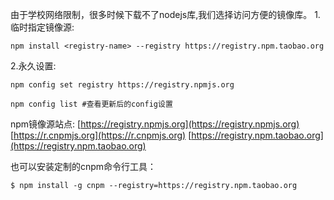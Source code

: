 由于学校网络限制，很多时候下载不了nodejs库,我们选择访问方便的镜像库。
1.临时指定镜像源:
```
npm install <registry-name> --registry https://registry.npm.taobao.org
```
2.永久设置:
```
npm config set registry https://registry.npmjs.org  
```
```
npm config list #查看更新后的config设置
```
npm镜像源站点:
[https://registry.npmjs.org](https://registry.npmjs.org)
[https://r.cnpmjs.org](https://r.cnpmjs.org)
[https://registry.npm.taobao.org](https://registry.npm.taobao.org)

也可以安装定制的cnpm命令行工具：
```
$ npm install -g cnpm --registry=https://registry.npm.taobao.org
```

